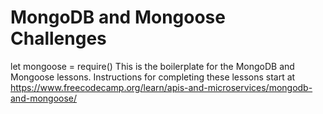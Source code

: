 # MongoDB and Mongoose Challenges
let mongoose = require()
This is the boilerplate for the MongoDB and Mongoose lessons. Instructions for completing these lessons start at https://www.freecodecamp.org/learn/apis-and-microservices/mongodb-and-mongoose/

